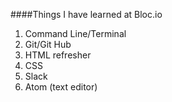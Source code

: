 ####Things I have learned at Bloc.io

1. Command Line/Terminal
2. Git/Git Hub
3. HTML refresher
4. CSS
5. Slack
6. Atom (text editor)
